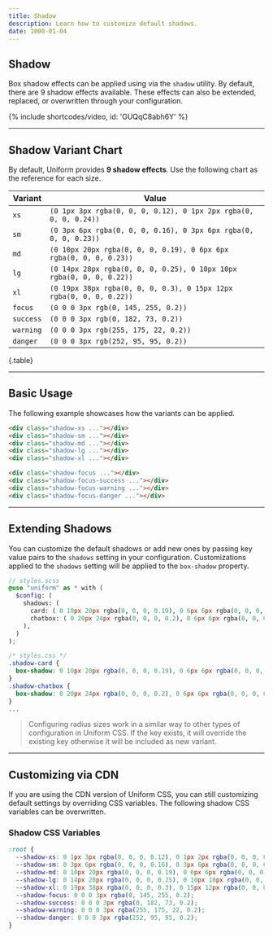```yaml
---
title: Shadow
description: Learn how to customize default shadows.
date: 1000-01-04
---
```


## Shadow

Box shadow effects can be applied using via the `shadow` utility. By default, there are 9 shadow effects available. These effects can also be extended, replaced, or overwritten through your configuration.

{% include shortcodes/video, id: 'GUQqC8abh6Y' %}

---

## Shadow Variant Chart

By default, Uniform provides **9 shadow effects**. Use the following chart as the reference for each size.

| Variant | Value |
| - | - |
| `xs` | `(0 1px 3px rgba(0, 0, 0, 0.12), 0 1px 2px rgba(0, 0, 0, 0.24))` |
| `sm` | `(0 3px 6px rgba(0, 0, 0, 0.16), 0 3px 6px rgba(0, 0, 0, 0.23))` |
| `md` | `(0 10px 20px rgba(0, 0, 0, 0.19), 0 6px 6px rgba(0, 0, 0, 0.23))` |
| `lg` | `(0 14px 28px rgba(0, 0, 0, 0.25), 0 10px 10px rgba(0, 0, 0, 0.22))` |
| `xl` | `(0 19px 38px rgba(0, 0, 0, 0.3), 0 15px 12px rgba(0, 0, 0, 0.22))` |
| `focus` | `(0 0 0 3px rgb(0, 145, 255, 0.2))` |
| `success` | `(0 0 0 3px rgb(0, 182, 73, 0.2))` |
| `warning` | `(0 0 0 3px rgb(255, 175, 22, 0.2))` |
| `danger` | `(0 0 0 3px rgb(252, 95, 95, 0.2))` |

{.table}

---

## Basic Usage

The following example showcases how the variants can be applied.

<div class="bg-silver-200 p-20 h-200px radius-md">
  <div class="grid grid-cols-5 gap-18">
    <div class="shadow-xs ratio-square bg-white">
    </div>
    <div class="shadow-sm ratio-square bg-white">
    </div>
    <div class="shadow-md ratio-square bg-white">
    </div>
    <div class="shadow-lg ratio-square bg-white">
    </div>
    <div class="shadow-xl ratio-square bg-white">
    </div>
    <div class="shadow-focus ratio-square bg-white">
    </div>
    <div class="shadow-focus-success ratio-square bg-white">
    </div>
    <div class="shadow-focus-warning ratio-square bg-white">
    </div>
    <div class="shadow-focus-danger ratio-square bg-white">
    </div>
  </div>
</div>

```html
<div class="shadow-xs ..."></div>
<div class="shadow-sm ..."></div>
<div class="shadow-md ..."></div>
<div class="shadow-lg ..."></div>
<div class="shadow-xl ..."></div>

<div class="shadow-focus ..."></div>
<div class="shadow-focus-success ..."></div>
<div class="shadow-focus-warning ..."></div>
<div class="shadow-focus-danger ..."></div>
```

---

## Extending Shadows

You can customize the default shadows or add new ones by passing key value pairs to the `shadows` setting in your configuration. Customizations applied to the `shadows` setting will be applied to the `box-shadow` property.

```scss
// styles.scss
@use "uniform" as * with (
  $config: (
    shadows: (
      card: ( 0 10px 20px rgba(0, 0, 0, 0.19), 0 6px 6px rgba(0, 0, 0, 0.23) ),
      chatbox: ( 0 20px 24px rgba(0, 0, 0, 0.2), 0 6px 6px rgba(0, 0, 0, 0.25) ),
    ),
  )
);
```

```css
/* styles.css */
.shadow-card {
  box-shadow: 0 10px 20px rgba(0, 0, 0, 0.19), 0 6px 6px rgba(0, 0, 0, 0.23);
}
.shadow-chatbox {
  box-shadow: 0 20px 24px rgba(0, 0, 0, 0.2), 0 6px 6px rgba(0, 0, 0, 0.25);
}
...
```

> Configuring radius sizes work in a similar way to other types of configuration in Uniform CSS. If the key exists, it will override the existing key otherwise it will be included as new variant.

---

## Customizing via CDN

If you are using the CDN version of Uniform CSS, you can still customizing default settings by overriding CSS variables. The following shadow CSS variables can be overwritten.

### Shadow CSS Variables

```css
:root {
  --shadow-xs: 0 1px 3px rgba(0, 0, 0, 0.12), 0 1px 2px rgba(0, 0, 0, 0.24);
  --shadow-sm: 0 3px 6px rgba(0, 0, 0, 0.16), 0 3px 6px rgba(0, 0, 0, 0.23);
  --shadow-md: 0 10px 20px rgba(0, 0, 0, 0.19), 0 6px 6px rgba(0, 0, 0, 0.23);
  --shadow-lg: 0 14px 28px rgba(0, 0, 0, 0.25), 0 10px 10px rgba(0, 0, 0, 0.22);
  --shadow-xl: 0 19px 38px rgba(0, 0, 0, 0.3), 0 15px 12px rgba(0, 0, 0, 0.22);
  --shadow-focus: 0 0 0 3px rgba(0, 145, 255, 0.2);
  --shadow-success: 0 0 0 3px rgba(0, 182, 73, 0.2);
  --shadow-warning: 0 0 0 3px rgba(255, 175, 22, 0.2);
  --shadow-danger: 0 0 0 3px rgba(252, 95, 95, 0.2);
}
```